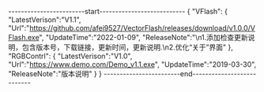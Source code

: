------------------------start---------------------------
{
"VFlash":
	{
		"LatestVerison":"V1.1",
		"Url":"https://github.com/afei9527/VectorFlash/releases/download/v1.0.0/VFlash.exe",
		"UpdateTime":"2022-01-09",
      		"ReleaseNote":"\n1.添加检查更新说明，包含版本号，下载链接，更新时间，更新说明.\n2.优化“关于”界面"
	},
"RGBContrl":
	{
		"LatestVerison":"V1.0",
		"Url":"https://www.demo.com/Demo_v1.1.exe",
		"UpdateTime":"2019-03-30",
       		"ReleaseNote":"版本说明"
	}
}
------------------------end---------------------------

